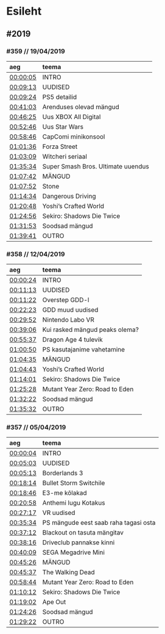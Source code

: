 # Esileht



## \#2019

### \#359 // 19/04/2019

| aeg | teema |
| :--- | :--- |
| [00:00:05](https://youtu.be/YuEAkfsX1YQ?t=5) | INTRO |
| [00:09:13](https://youtu.be/YuEAkfsX1YQ?t=553) | UUDISED |
| [00:09:24](https://youtu.be/YuEAkfsX1YQ?t=564) | PS5 detailid |
| [00:41:03](https://youtu.be/YuEAkfsX1YQ?t=2463) | Arenduses olevad mängud |
| [00:46:25](https://youtu.be/YuEAkfsX1YQ?t=2785) | Uus XBOX All Digital |
| [00:52:46](https://youtu.be/YuEAkfsX1YQ?t=3166) | Uus Star Wars |
| [00:58:46](https://youtu.be/YuEAkfsX1YQ?t=3526) | CapComi minikonsool |
| [01:01:36](https://youtu.be/YuEAkfsX1YQ?t=3696) | Forza Street |
| [01:03:09](https://youtu.be/YuEAkfsX1YQ?t=3789) | Witcheri seriaal |
| [01:35:34](https://youtu.be/YuEAkfsX1YQ?t=5734) | Super Smash Bros. Ultimate uuendus |
| [01:07:42](https://youtu.be/YuEAkfsX1YQ?t=4062) | MÄNGUD |
| [01:07:52](https://youtu.be/YuEAkfsX1YQ?t=4072) | Stone |
| [01:14:34](https://youtu.be/YuEAkfsX1YQ?t=4474) | Dangerous Driving |
| [01:20:48](https://youtu.be/YuEAkfsX1YQ?t=4848) | Yoshi’s Crafted World |
| [01:24:56](https://youtu.be/YuEAkfsX1YQ?t=5096) | Sekiro: Shadows Die Twice |
| [01:31:53](https://youtu.be/YuEAkfsX1YQ?t=5513) | Soodsad mängud |
| [01:39:41](https://youtu.be/YuEAkfsX1YQ?t=5981) | OUTRO |

### \#358 // 12/04/2019

| aeg | teema |
| :--- | :--- |
| [00:00:24](https://youtu.be/hAEM3iV0EI0?t=24) | INTRO |
| [00:11:13](https://youtu.be/hAEM3iV0EI0?t=673) | UUDISED |
| [00:11:22](https://youtu.be/hAEM3iV0EI0?t=682) | Overstep GDD-l |
| [00:22:23](https://youtu.be/hAEM3iV0EI0?t=1343) | GDD muud uudised |
| [00:29:52](https://youtu.be/hAEM3iV0EI0?t=1792) | Nintendo Labo VR |
| [00:39:06](https://youtu.be/hAEM3iV0EI0?t=2346) | Kui rasked mängud peaks olema? |
| [00:55:37](https://youtu.be/hAEM3iV0EI0?t=3337) | Dragon Age 4 tulevik |
| [01:00:50](https://youtu.be/hAEM3iV0EI0?t=3650) | PS kasutajanime vahetamine |
| [01:04:35](https://youtu.be/hAEM3iV0EI0?t=3875) | MÄNGUD |
| [01:04:43](https://youtu.be/hAEM3iV0EI0?t=3883) | Yoshi’s Crafted World |
| [01:14:01](https://youtu.be/hAEM3iV0EI0?t=4441) | Sekiro: Shadows Die Twice |
| [01:25:28](https://youtu.be/hAEM3iV0EI0?t=5128) | Mutant Year Zero: Road to Eden |
| [01:32:22](https://youtu.be/hAEM3iV0EI0?t=5542) | Soodsad mängud |
| [01:35:32](https://youtu.be/hAEM3iV0EI0?t=5732) | OUTRO |

### \#357 // 05/04/2019

| aeg | teema |
| :--- | :--- |
| [00:00:04](https://youtu.be/Lztu-8qz30I?t=4) | INTRO |
| [00:05:03](https://youtu.be/Lztu-8qz30I?t=303) | UUDISED |
| [00:05:13](https://youtu.be/Lztu-8qz30I?t=313) | Borderlands 3 |
| [00:18:14](https://youtu.be/Lztu-8qz30I?t=1094) | Bullet Storm Switchile |
| [00:18:46](https://youtu.be/Lztu-8qz30I?t=1126) | E3-me kõlakad |
| [00:20:58](https://youtu.be/Lztu-8qz30I?t=1258) | Anthemi lugu Kotakus |
| [00:27:17](https://youtu.be/Lztu-8qz30I?t=1637) | VR uudised |
| [00:35:34](https://youtu.be/Lztu-8qz30I?t=2134) | PS mängude eest saab raha tagasi osta |
| [00:37:12](https://youtu.be/Lztu-8qz30I?t=2232) | Blackout on tasuta mängitav |
| [00:38:16](https://youtu.be/Lztu-8qz30I?t=2296) | Driveclub pannakse kinni |
| [00:40:09](https://youtu.be/Lztu-8qz30I?t=2409) | SEGA Megadrive Mini |
| [00:45:26](https://youtu.be/Lztu-8qz30I?t=2726) | MÄNGUD |
| [00:45:37](https://youtu.be/Lztu-8qz30I?t=2737) | The Walking Dead |
| [00:58:44](https://youtu.be/Lztu-8qz30I?t=3524) | Mutant Year Zero: Road to Eden |
| [01:10:12](https://youtu.be/Lztu-8qz30I?t=4212) | Sekiro: Shadows Die Twice |
| [01:19:02](https://youtu.be/Lztu-8qz30I?t=4742) | Ape Out |
| [01:24:26](https://youtu.be/Lztu-8qz30I?t=5066) | Soodsad mängud |
| [01:29:22](https://youtu.be/Lztu-8qz30I?t=5362) | OUTRO |

